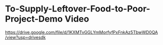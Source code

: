 # To-Supply-Leftover-Food-to-Poor-Project-Demo Video
https://drive.google.com/file/d/1KXMTvGGLYmMorfyfPxFnkAz5TbwWD0QA/view?usp=drivesdk
